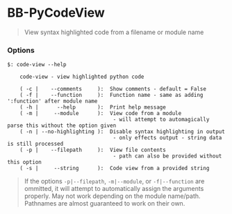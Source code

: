 # BB-PyCodeView

> View syntax highlighted code from a filename or module name

### Options

```console
$: code-view --help

    code-view - view highlighted python code

    ( -c |    --comments     ):  Show comments - default = False
    ( -f |    --function     ):  Function name - same as adding ':function' after module name
    ( -h |      --help       ):  Print help message
    ( -m |     --module      ):  View code from a module
                                  - will attempt to automagically parse this without the option given
    ( -n | --no-highlighting ):  Disable syntax highlighting in output
                                  - only effects output - string data is still processed
    ( -p |    --filepath     ):  View file contents
                                  - path can also be provided without this option
    ( -s |     --string      ):  Code view from a provided string

```

>   If the options `-p|--filepath`, `-m|--module`, or `-f|--function` are ommitted, it will attempt to automatically assign
> the arguments properly. May not work depending on the module name/path. Pathnames are almost guaranteed to work on their own.
